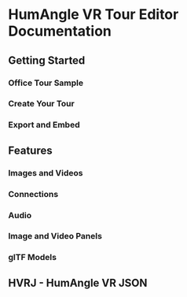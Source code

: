 # HumAngle VR Tour Editor Documentation

##	Getting Started

### 	Office Tour Sample

### 	Create Your Tour

### 	Export and Embed
	
## 	Features

### 	Images and Videos

### 	Connections

### 	Audio

### 	Image and Video Panels

### 	glTF Models

## 	HVRJ - HumAngle VR JSON